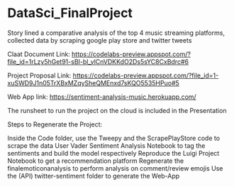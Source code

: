 # DataSci_FinalProject
Story lined a comparative analysis of the top 4 music streaming platforms, collected data by scraping google play store and twitter tweets

Claat Document Link: https://codelabs-preview.appspot.com/?file_id=1rLzy5hGet91-sBI-bl_vlCnVDKKdO2Ds5sYC8CxBdrc#6

Project Proposal Link: https://codelabs-preview.appspot.com/?file_id=1-xuSWD9J1n05TrXBxMZqySheQMEnxd7sKQO5535HPuo#5

Web App link: https://sentiment-analysis-music.herokuapp.com/

The runsheet to run the project on the cloud is included in the Presentation

Steps to Regenerate the Project:

Inside the Code folder, use the Tweepy and the ScrapePlayStore code to scrape the data
User Vader Sentiment Analysis Notebook to tag the sentiments and build the model respectively
Reproduce the Luigi Project Notebook to get a recommendation platform
Regenerate the finalemoticonanalysis to perform analysis on comment/review emojis
Use the (API) twitter-sentiment folder to generate the Web-App

